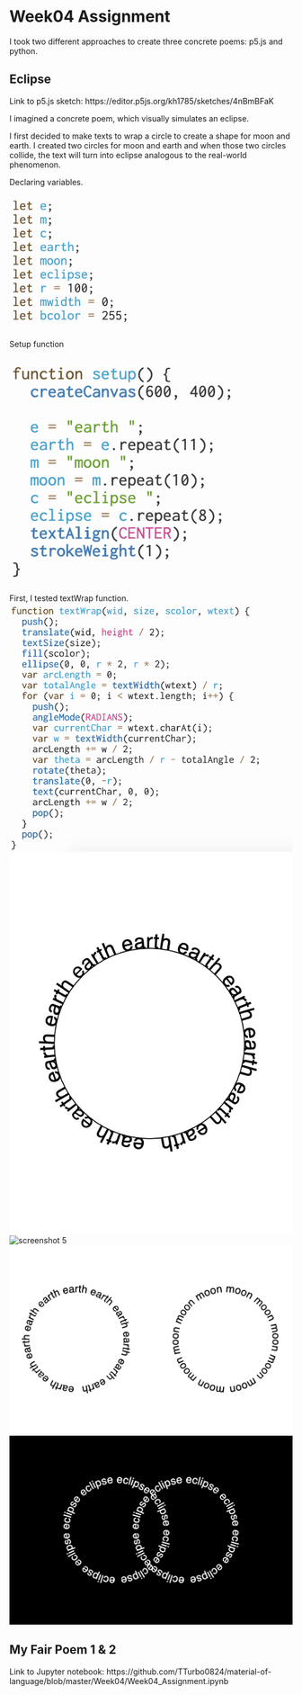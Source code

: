 <h1>Week04 Assignment</h1>
I took two different approaches to create three concrete poems: p5.js and python.<br>

<h2>Eclipse</h2>
Link to p5.js sketch: https://editor.p5js.org/kh1785/sketches/4nBmBFaK

I imagined a concrete poem, which visually simulates an eclipse.

I first decided to make texts to wrap a circle to create a shape for moon and earth. I created two circles for moon and earth and when those two circles collide, the text will turn into eclipse analogous to the real-world phenomenon.

Declaring variables.

![screenshot 1](../img/w4_variable.png)

Setup function

![screenshot 2](../img/w4_setup.png)

First, I tested textWrap function.
![screenshot 3](../img/w4_textwrap.png)
![screenshot 4](../img/w4_test.png)
![screenshot 5](../img/w4_w4_earth.png)
![screenshot 6](../img/w4_moon.png)
![screenshot 7](../img/w4_eclipse.png)

<h2>My Fair Poem 1 & 2</h2>
Link to Jupyter notebook: https://github.com/TTurbo0824/material-of-language/blob/master/Week04/Week04_Assignment.ipynb
